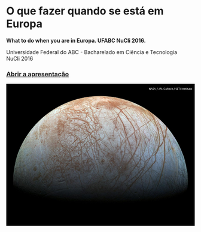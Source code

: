 # O que fazer quando se está em Europa

**What to do when you are in Europa. UFABC NuCli 2016.**

Universidade Federal do ABC - Bacharelado em Ciência e Tecnologia  
NuCli 2016  

### [Abrir a apresentação](./docs/ApresentacaoEuropa.ppsx)

![Europa](./docs/images/ApresentacaoEuropa.jpg)